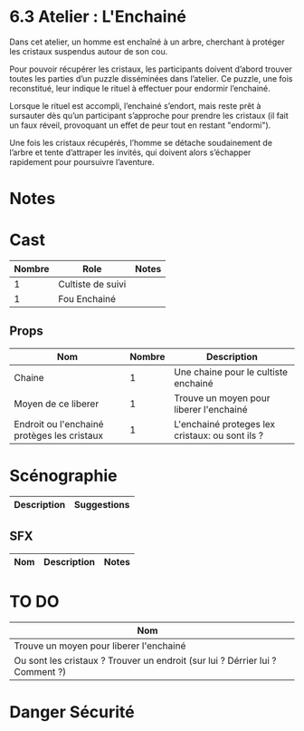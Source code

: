 # 6.3 Atelier : L'Enchainé

Dans cet atelier, un homme est enchaîné à un arbre, cherchant à protéger les cristaux suspendus autour de son cou.

Pour pouvoir récupérer les cristaux, les participants doivent d’abord trouver toutes les parties d’un puzzle disséminées dans l’atelier. Ce puzzle, une fois reconstitué, leur indique le rituel à effectuer pour endormir l’enchainé.

Lorsque le rituel est accompli, l’enchainé s’endort, mais reste prêt à sursauter dès qu’un participant s’approche pour prendre les cristaux (il fait un faux réveil, provoquant un effet de peur tout en restant "endormi").

Une fois les cristaux récupérés, l’homme se détache soudainement de l’arbre et tente d’attraper les invités, qui doivent alors s’échapper rapidement pour poursuivre l’aventure.


# Notes


# Cast
| Nombre | Role              | Notes |
| ------ | ----------------- | ----- |
| 1      | Cultiste de suivi |       |
| 1      | Fou Enchainé      |       |


## Props
| Nom                                         | Nombre | Description                                     |
| ------------------------------------------- | ------ | ----------------------------------------------- |
| Chaine                                      | 1      | Une chaine pour le cultiste enchainé            |
| Moyen de ce liberer                         | 1      | Trouve un moyen pour liberer l'enchainé         |
| Endroit ou l'enchainé protèges les cristaux | 1      | L'enchainé proteges lex cristaux: ou sont ils ? |

# Scénographie

| Description | Suggestions |
| ----------- | ----------- |


## SFX
| Nom                    | Description | Notes |
| ---------------------- | ----------- | ----- |

# TO DO
| Nom                                                                           |     |
| ----------------------------------------------------------------------------- | --- |
| Trouve un moyen pour liberer l'enchainé                                       |     |
| Ou sont les cristaux ? Trouver un endroit (sur lui ? Dérrier lui ? Comment ?) |     |

# Danger Sécurité